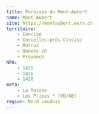 ```yaml
---
title: Paroisse du Mont-Aubert
name: Mont-Aubert
site: https://montaubert.eerv.ch
territoire:
    - Concise
    - Corcelles-près-Concise
    - Mutrux
    - Onnens VD
    - Provence
NPA:
    - 1425
    - 1426
    - 1428
meta:
    - La Raisse
    - Les Prises * (VD/NE)
region: Nord vaudois
---
```

